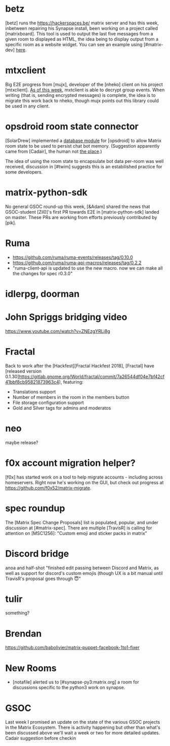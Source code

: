# betz

[betz] runs the <https://hackerspaces.be/> matrix server and has this
week, inbetween repairing his Synapse install, been working on a project called
[matrixboard]. This tool is used to output the last five messages from a given
room to displayed as HTML, the idea being to display output from a specific room
as a website widget. You can see an example using [#matrix-dev]
[here](http://matrix.hackerspaces.be:1337/!XqBunHwQIXUiqCaoxq:matrix.org?color=green).

# mtxclient

Big E2E progress from [mujx], developer of the [nheko] client on his
project [mtxclient].
[As of this week](https://github.com/mujx/mtxclient/commit/7e522df71c804cbc04f38007c3958ebbb56815d3),
mxtclient is able to decrypt group events. When writing (that is, sending
encrypted messages) is complete, the idea is to migrate this work back to nheko,
though mujx points out this library could be used in any client.

# opsdroid room state connector

[SolarDrew] implemented a [database module](https://github.com/SolarDrew/database-matrix) for [opsdroid] to allow Matrix room
state to be used to persist chat bot memory. (Suggestion apparently came from 
[Cadair], the human not [the place](https://en.wikipedia.org/wiki/Cadair_Idris).)

The idea of using the room state to encapsulate bot data per-room was well
received, discussion in [#twim] suggests this is an estabilished practice for
some developers.

# matrix-python-sdk

No general GSOC round-up this week, [&Adam] shared the news that GSOC-student
[Zil0]'s first PR towards E2E in [matrix-python-sdk] landed on master. These PRs
are working from efforts previously contributed by [pik].

# Ruma

* https://github.com/ruma/ruma-events/releases/tag/0.10.0
* https://github.com/ruma/ruma-api-macros/releases/tag/0.2.2
* "ruma-client-api is updated to use the new macro. now we can make all the changes for spec r0.3.0"

# idlerpg, doorman

# John Spriggs bridging video
https://www.youtube.com/watch?v=ZNEzgYRLj8g

# Fractal
Back to work after the [Hackfest][Fractal Hackfest 2018], [Fractal] have
[released version 0.1.30]https://gitlab.gnome.org/World/fractal/commit/7a26544df04e7bf42cf41bbf8cb95821873963c4),
featuring:
* Translations support
* Number of members in the room in the members button
* File storage configuration support
* Gold and Silver tags for admins and moderatos

# neo
maybe release?

# f0x account migration helper?

[f0x] has started work on a tool to help migrate accounts - including across
homeservers. Right now he's working on the GUI, but check out progress at 
<https://github.com/f0x52/matrix-migrate>.

# spec roundup
The [Matrix Spec Change Proposals] list is populated, popular, and under
discussion at [#matrix-spec]. There are multiple 
[TravisR] is calling for attention on [MSC1256]: "Custom emoji and sticker packs in matrix"

# Discord bridge
anoa and half-shot "finished edit passing between Discord and Matrix, as well as support for discord's custom emojis (though UX is a bit manual until TravisR's proposal goes through 😇"

# tulir
something?

# Brendan
https://github.com/babolivier/matrix-puppet-facebook-1to1-fixer

# 

# New Rooms
* [notafile] alerted us to [#synapse-py3:matrix.org] a room for discussions
specific to the python3 work on synapse.

# GSOC
Last week I promised an update on the state of the various GSOC projects in the
Matrix Ecosystem. There is activity happening but other than what's been
discussed above we'll wait a week or two for more detailed updates. Cadair suggestion before checkin 